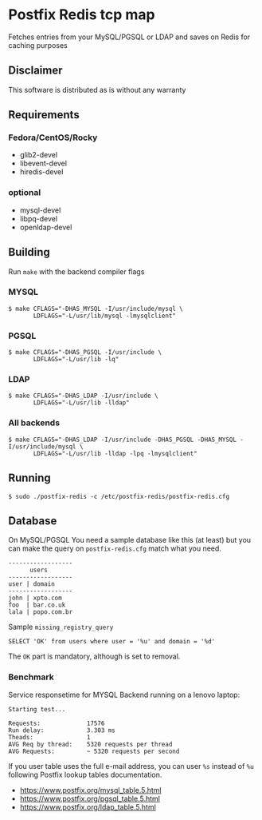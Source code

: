 # Postfix Redis tcp map

Fetches entries from your MySQL/PGSQL or LDAP and saves on Redis for caching
purposes

## Disclaimer
This software is distributed as is without any warranty

## Requirements

### Fedora/CentOS/Rocky
- glib2-devel
- libevent-devel
- hiredis-devel

### optional
- mysql-devel
- libpq-devel
- openldap-devel

## Building
Run `make` with the backend compiler flags

### MYSQL
```
$ make CFLAGS="-DHAS_MYSQL -I/usr/include/mysql \
       LDFLAGS="-L/usr/lib/mysql -lmysqlclient"
```
### PGSQL
```
$ make CFLAGS="-DHAS_PGSQL -I/usr/include \
       LDFLAGS="-L/usr/lib -lq"
```
### LDAP
```
$ make CFLAGS="-DHAS_LDAP -I/usr/include \
       LDFLAGS="-L/usr/lib -lldap"
```

### All backends
```
$ make CFLAGS="-DHAS_LDAP -I/usr/include -DHAS_PGSQL -DHAS_MYSQL -I/usr/include/mysql \
       LDFLAGS="-L/usr/lib -lldap -lpq -lmysqlclient"
```
## Running
```
$ sudo ./postfix-redis -c /etc/postfix-redis/postfix-redis.cfg
```
## Database

On MySQL/PGSQL
You need a sample database like this (at least) but you can make the query on 
`postfix-redis.cfg` match what you need.

``` 
------------------
      users
------------------
user | domain
------------------
john | xpto.com
foo  | bar.co.uk
lala | popo.com.br
```
Sample `missing_registry_query`

```
SELECT 'OK' from users where user = '%u' and domain = '%d'
```
The `OK` part is mandatory, although is set to removal.

### Benchmark

Service responsetime for MYSQL Backend running on a lenovo laptop:

```
Starting test...

Requests:             17576
Run delay:            3.303 ms
Theads:               1
AVG Req by thread:    5320 requests per thread
AVG Requests:         ~ 5320 requests per second
``` 

If you user table uses the full e-mail address, you can user `%s` instead of `%u`
following Postfix lookup tables documentation. 

- https://www.postfix.org/mysql_table.5.html
- https://www.postfix.org/pgsql_table.5.html
- https://www.postfix.org/ldap_table.5.html
